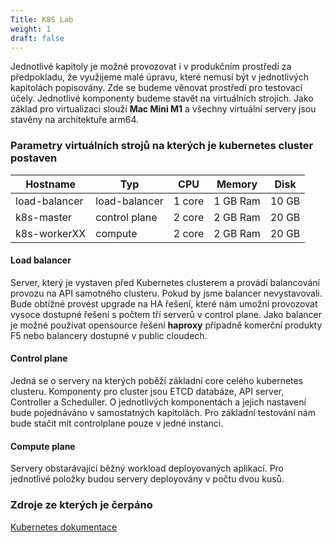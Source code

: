 ```yaml
---
Title: K8S Lab
weight: 1
draft: false
---
```


Jednotlivé kapitoly je možné provozovat i v produkčním prostředí za předpokladu, že využijeme malé úpravu, které nemusí být v jednotlivých kapitolách popisovány. Zde se budeme věnovat prostředí pro testovací účely. Jednotlivé komponenty budeme stavět na virtuálních strojích. Jako základ pro virtualizaci slouží __Mac Mini M1__ a všechny virtuální servery jsou stavěny na architektuře arm64.

### Parametry virtuálních strojů na kterých je kubernetes cluster postaven

Hostname | Typ | CPU | Memory | Disk
------------- | --------------- | ------ | -------- | -----
load-balancer | load-balancer   | 1 core | 1 GB Ram | 10 GB
k8s-master    | control plane   | 2 core | 2 GB Ram | 20 GB
k8s-workerXX  | compute         | 2 core | 2 GB Ram | 20 GB

#### Load balancer
Server, který je vystaven před Kubernetes clusterem a provádí balancování provozu na API samotného clusteru. Pokud by jsme balancer nevystavovali. Bude obtížné provést upgrade na HA řešení, které nám umožní provozovat vysoce dostupné řešení s počtem tří serverů v control plane. Jako balancer je možné používat opensource řešení __haproxy__ případně komerční produkty F5 nebo balancery dostupné v public cloudech.

#### Control plane
Jedná se o servery na kterých poběží základní core celého kubernetes clusteru. Komponenty pro cluster jsou ETCD databáze, API server, Controller a Scheduller. O jednotlivých komponentách a jejich nastavení bude pojednáváno v samostatných kapitolách. Pro základní testování nám bude stačit mít controlplane pouze v jedné instanci.

#### Compute plane
Servery obstarávající běžný workload deployovaných aplikací. Pro jednotlivé položky budou servery deployovány v počtu dvou kusů.

### Zdroje ze kterých je čerpáno
[Kubernetes dokumentace](https://kubernetes.io/docs/home/)